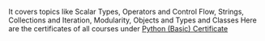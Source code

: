 It covers topics like Scalar Types, Operators and Control Flow, Strings, Collections and Iteration, Modularity, Objects and Types and Classes
Here are the certificates of all courses under [Python (Basic) Certificate](https://www.hackerrank.com/certificates/543417ba42c3)
